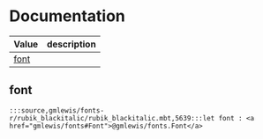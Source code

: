 # Documentation
|Value|description|
|---|---|
|[font](#font)||

## font

```moonbit
:::source,gmlewis/fonts-r/rubik_blackitalic/rubik_blackitalic.mbt,5639:::let font : <a href="gmlewis/fonts#Font">@gmlewis/fonts.Font</a>
```

